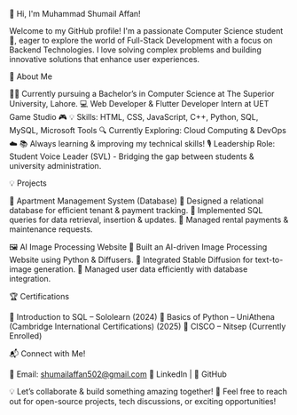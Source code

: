 👋 Hi, I'm Muhammad Shumail Affan!

Welcome to my GitHub profile! I'm a passionate Computer Science student 🚀, eager to explore the world of Full-Stack Development with a focus on Backend Technologies. I love solving complex problems and building innovative solutions that enhance user experiences.

🎯 About Me


👨‍💻 Currently pursuing a Bachelor’s in Computer Science at The Superior University, Lahore.
💻 Web Developer & Flutter Developer Intern at UET Game Studio 🎮
💡 Skills: HTML, CSS, JavaScript, C++, Python, SQL, MySQL, Microsoft Tools
🔍 Currently Exploring: Cloud Computing & DevOps ☁️
📚 Always learning & improving my technical skills!
🎙 Leadership Role: Student Voice Leader (SVL) - Bridging the gap between students & university administration.

💡 Projects


🏢 Apartment Management System (Database)
🔹 Designed a relational database for efficient tenant & payment tracking.
🔹 Implemented SQL queries for data retrieval, insertion & updates.
🔹 Managed rental payments & maintenance requests.

🖼 AI Image Processing Website
🤖 Built an AI-driven Image Processing Website using Python & Diffusers.
📸 Integrated Stable Diffusion for text-to-image generation.
🔗 Managed user data efficiently with database integration.

🏆 Certifications


📜 Introduction to SQL – Sololearn (2024)
📜 Basics of Python – UniAthena (Cambridge International Certifications) (2025)
📜 CISCO – Nitsep (Currently Enrolled)

📬 Connect with Me!


📧 Email: shumailaffan502@gmail.com
🔗 LinkedIn | 🔗 GitHub

💡 Let’s collaborate & build something amazing together! 🚀 Feel free to reach out for open-source projects, tech discussions, or exciting opportunities!
